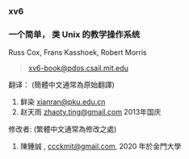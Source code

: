 ### **xv6**

### 一个简单， 类 Unix 的教学操作系统

Russ Cox, Frans Kasshoek, Robert Morris

> xv6-book@pdos.csail.mit.edu

翻译： (簡體中文通常為原始翻譯)

1. 鲜染 xianran@pku.edu.cn
2. 赵天雨 zhaoty.ting@gmail.com 2013年国庆

修改者: (繁體中文通常為修改之處)

1. 陳鍾誠 , ccckmit@gmail.com, 2020 年於金門大學

